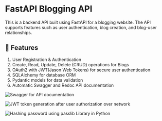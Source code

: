 # FastAPI Blogging API
This is a backend API built using FastAPI for a blogging website. The API supports features such as user authentication, blog creation, and blog-user relationships.

## 🚀 Features
1) User Registration & Authentication
2) Create, Read, Update, Delete (CRUD) operations for Blogs
3) OAuth2 with JWT(Jason Web Tokens) for secure user authentication
4) SQLAlchemy for database ORM
5) Pydantic models for data validation
6) Automatic Swagger and Redoc API documentation

![Swagger for API documentation](https://github.com/user-attachments/assets/5e572ffb-d679-45dd-8908-7f1ff086d01d)

![JWT token generation after user authorization over network](https://github.com/user-attachments/assets/15c73252-4436-451f-a6bd-4bb767981f62)

![Hashing password using passlib Library in Python](https://github.com/user-attachments/assets/ce5dd0d8-d4de-4881-9f00-7c3dcca454a2)

 
